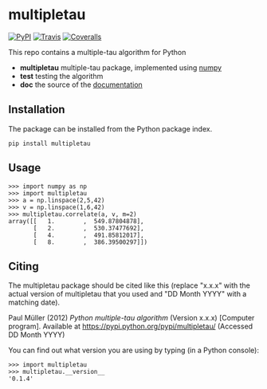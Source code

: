 multipletau
===========
[![PyPI](http://img.shields.io/pypi/v/multipletau.svg)](https://pypi.python.org/pypi/multipletau)
[![Travis](http://img.shields.io/travis/paulmueller/multipletau.svg)](https://travis-ci.org/paulmueller/multipletau)
[![Coveralls](https://img.shields.io/coveralls/paulmueller/multipletau.svg)](https://coveralls.io/r/paulmueller/multipletau)



This repo contains a multiple-tau algorithm for Python

- **multipletau** multiple-tau package, implemented using [numpy](http://www.numpy.org/)
- **test** testing the algorithm
- **doc** the source of the [documentation](http://fcs-analysis.github.io/multipletau/)




Installation
------------
The package can be installed from the Python package index.


    pip install multipletau


Usage
-----

    >>> import numpy as np
    >>> import multipletau
    >>> a = np.linspace(2,5,42)
    >>> v = np.linspace(1,6,42)
    >>> multipletau.correlate(a, v, m=2)
    array([[   1.        ,  549.87804878],
           [   2.        ,  530.37477692],
           [   4.        ,  491.85812017],
           [   8.        ,  386.39500297]])


Citing
------
The multipletau package should be cited like this (replace "x.x.x" with the actual version of multipletau that you used and "DD Month YYYY" with a matching date).

Paul Müller (2012) _Python multiple-tau algorithm_ (Version x.x.x) [Computer program]. Available at https://pypi.python.org/pypi/multipletau/ (Accessed DD Month YYYY)

You can find out what version you are using by typing (in a Python console):


    >>> import multipletau
    >>> multipletau.__version__
    '0.1.4'
